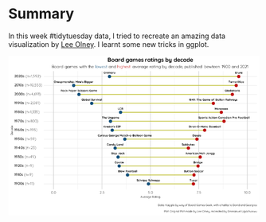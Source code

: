 # Summary

In this week \#tidytuesday data, I tried to recreate an amazing data visualization by [Lee Olney](https://twitter.com/leeolney3?t=NmyrMV8D_7XOsVy0QOCEUA&s=09 "Twitter Handle"). I learnt some new tricks in ggplot.

![](board_game.png)
